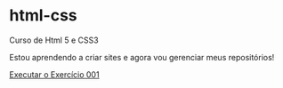# html-css
 Curso de Html 5 e CSS3

Estou aprendendo a criar sites e agora vou gerenciar meus repositórios!

<a href="https://daniellgouvea.github.io/html-css2/exercicios01/ex001">Executar o Exercício 001<a>